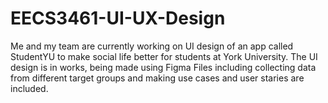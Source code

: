 # EECS3461-UI-UX-Design
Me and my team are currently working on UI design of an app called StudentYU to make social life better for students at York University. 
The UI design is in works, being made using Figma
Files including collecting data from different target groups and making use cases and user staries are included.
